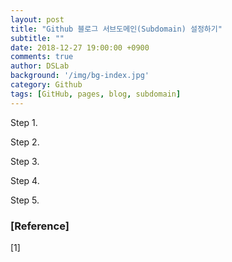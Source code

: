 ```yaml
---
layout: post
title: "Github 블로그 서브도메인(Subdomain) 설정하기"
subtitle: ""
date: 2018-12-27 19:00:00 +0900
comments: true
author: DSLab
background: '/img/bg-index.jpg'
category: Github
tags: [GitHub, pages, blog, subdomain]
---
```


Step 1.

Step 2.

Step 3.

Step 4.

Step 5.



### [Reference]

[1]
